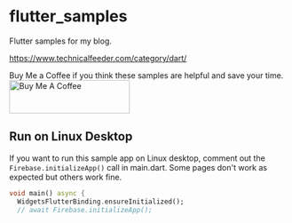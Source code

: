 # flutter_samples

Flutter samples for my blog.

https://www.technicalfeeder.com/category/dart/

Buy Me a Coffee if you think these samples are helpful and save your time.
<a href="https://www.buymeacoffee.com/yuto" target="_blank"><img src="https://cdn.buymeacoffee.com/buttons/v2/default-blue.png" alt="Buy Me A Coffee" style="height: 60px !important;width: 217px !important;" ></a>

## Run on Linux Desktop

If you want to run this sample app on Linux desktop, comment out the `Firebase.initializeApp()` call in main.dart. Some pages don't work as expected but others work fine.

```dart
void main() async {
  WidgetsFlutterBinding.ensureInitialized();
  // await Firebase.initializeApp();
```
